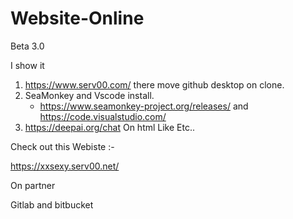 # Website-Online

Beta 3.0 

I  show it 

1. https://www.serv00.com/ there move github desktop on clone.
2. SeaMonkey  and Vscode install.
   - https://www.seamonkey-project.org/releases/ and https://code.visualstudio.com/
4. https://deepai.org/chat On html Like Etc..



Check out this Webiste :- 

https://xxsexy.serv00.net/

On partner

Gitlab and  bitbucket
